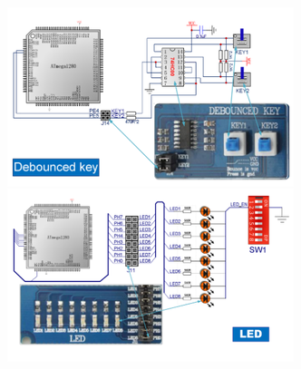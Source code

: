 ![Datasheet_Debounced_Key](assets/Datasheet_Debounced_Key.PNG)
![Datasheet_LED](assets/Datasheet_LED.PNG)
